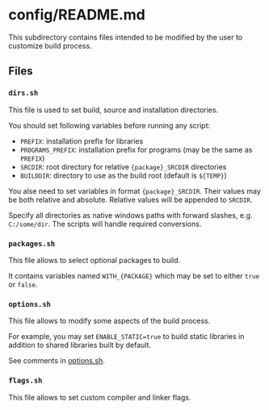 # config/README.md

This subdirectory contains files intended to be modified by the user to
customize build process.

## Files

### `dirs.sh`

This file is used to set build, source and installation directories.

You should set following variables before running any script:

- `PREFIX`: installation prefix for libraries
- `PROGRAMS_PREFIX`: installation prefix for programs
  (may be the same as `PREFIX`)
- `SRCDIR`: root directory for relative `{package}_SRCDIR` directories
- `BUILDDIR`: directory to use as the build root
  (default is `${TEMP}`)

You alse need to set variables in format `{package}_SRCDIR`. Their values
may be both relative and absolute. Relative values will be appended to
`SRCDIR`.

Specify all directories as native windows paths with forward slashes,
e.g. `C:/some/dir`. The scripts will handle required conversions.

### `packages.sh`

This file allows to select optional packages to build.

It contains variables named `WITH_{PACKAGE}` which may be set to either
`true` or `false`.

### `options.sh`

This file allows to modify some aspects of the build process.

For example, you may set `ENABLE_STATIC=true` to build static libraries
in addition to shared libraries built by default.

See comments in [options.sh](./options.sh).

### `flags.sh`

This file allows to set custom compiler and linker flags.
